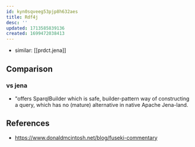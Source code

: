```yaml
---
id: kyn0sqveeg53pjp8h632aes
title: Rdf4j
desc: ''
updated: 1713585839136
created: 1699472038413
---
```


- similar: [[prdct.jena]]

## Comparison

### vs jena

- "offers SparqlBuilder which is safe, builder-pattern way of constructing a query, which has no (mature) alternative in native Apache Jena-land.



## References

- https://www.donaldmcintosh.net/blog/fuseki-commentary